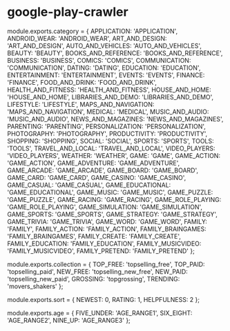 ﻿# google-play-crawler



module.exports.category = {
  APPLICATION: 'APPLICATION',
  ANDROID_WEAR: 'ANDROID_WEAR',
  ART_AND_DESIGN: 'ART_AND_DESIGN',
  AUTO_AND_VEHICLES: 'AUTO_AND_VEHICLES',
  BEAUTY: 'BEAUTY',
  BOOKS_AND_REFERENCE: 'BOOKS_AND_REFERENCE',
  BUSINESS: 'BUSINESS',
  COMICS: 'COMICS',
  COMMUNICATION: 'COMMUNICATION',
  DATING: 'DATING',
  EDUCATION: 'EDUCATION',
  ENTERTAINMENT: 'ENTERTAINMENT',
  EVENTS: 'EVENTS',
  FINANCE: 'FINANCE',
  FOOD_AND_DRINK: 'FOOD_AND_DRINK',
  HEALTH_AND_FITNESS: 'HEALTH_AND_FITNESS',
  HOUSE_AND_HOME: 'HOUSE_AND_HOME',
  LIBRARIES_AND_DEMO: 'LIBRARIES_AND_DEMO',
  LIFESTYLE: 'LIFESTYLE',
  MAPS_AND_NAVIGATION: 'MAPS_AND_NAVIGATION',
  MEDICAL: 'MEDICAL',
  MUSIC_AND_AUDIO: 'MUSIC_AND_AUDIO',
  NEWS_AND_MAGAZINES: 'NEWS_AND_MAGAZINES',
  PARENTING: 'PARENTING',
  PERSONALIZATION: 'PERSONALIZATION',
  PHOTOGRAPHY: 'PHOTOGRAPHY',
  PRODUCTIVITY: 'PRODUCTIVITY',
  SHOPPING: 'SHOPPING',
  SOCIAL: 'SOCIAL',
  SPORTS: 'SPORTS',
  TOOLS: 'TOOLS',
  TRAVEL_AND_LOCAL: 'TRAVEL_AND_LOCAL',
  VIDEO_PLAYERS: 'VIDEO_PLAYERS',
  WEATHER: 'WEATHER',
  GAME: 'GAME',
  GAME_ACTION: 'GAME_ACTION',
  GAME_ADVENTURE: 'GAME_ADVENTURE',
  GAME_ARCADE: 'GAME_ARCADE',
  GAME_BOARD: 'GAME_BOARD',
  GAME_CARD: 'GAME_CARD',
  GAME_CASINO: 'GAME_CASINO',
  GAME_CASUAL: 'GAME_CASUAL',
  GAME_EDUCATIONAL: 'GAME_EDUCATIONAL',
  GAME_MUSIC: 'GAME_MUSIC',
  GAME_PUZZLE: 'GAME_PUZZLE',
  GAME_RACING: 'GAME_RACING',
  GAME_ROLE_PLAYING: 'GAME_ROLE_PLAYING',
  GAME_SIMULATION: 'GAME_SIMULATION',
  GAME_SPORTS: 'GAME_SPORTS',
  GAME_STRATEGY: 'GAME_STRATEGY',
  GAME_TRIVIA: 'GAME_TRIVIA',
  GAME_WORD: 'GAME_WORD',
  FAMILY: 'FAMILY',
  FAMILY_ACTION: 'FAMILY_ACTION',
  FAMILY_BRAINGAMES: 'FAMILY_BRAINGAMES',
  FAMILY_CREATE: 'FAMILY_CREATE',
  FAMILY_EDUCATION: 'FAMILY_EDUCATION',
  FAMILY_MUSICVIDEO: 'FAMILY_MUSICVIDEO',
  FAMILY_PRETEND: 'FAMILY_PRETEND'
};

module.exports.collection = {
  TOP_FREE: 'topselling_free',
  TOP_PAID: 'topselling_paid',
  NEW_FREE: 'topselling_new_free',
  NEW_PAID: 'topselling_new_paid',
  GROSSING: 'topgrossing',
  TRENDING: 'movers_shakers'
};

module.exports.sort = {
  NEWEST: 0,
  RATING: 1,
  HELPFULNESS: 2
};

module.exports.age = {
  FIVE_UNDER: 'AGE_RANGE1',
  SIX_EIGHT: 'AGE_RANGE2',
  NINE_UP: 'AGE_RANGE3'
};